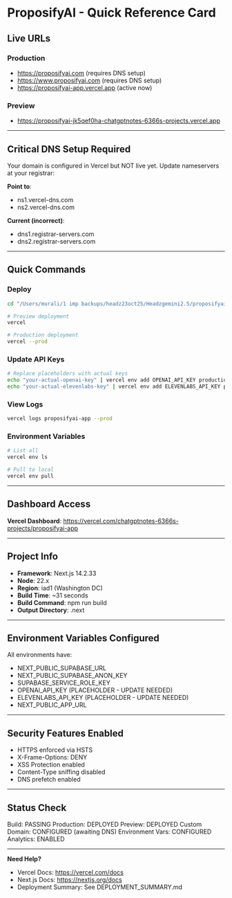 # ProposifyAI - Quick Reference Card

## Live URLs

### Production
- https://proposifyai.com (requires DNS setup)
- https://www.proposifyai.com (requires DNS setup)
- https://proposifyai-app.vercel.app (active now)

### Preview
- https://proposifyai-jk5qef0ha-chatgptnotes-6366s-projects.vercel.app

---

## Critical DNS Setup Required

Your domain is configured in Vercel but NOT live yet. Update nameservers at your registrar:

**Point to**:
- ns1.vercel-dns.com
- ns2.vercel-dns.com

**Current (incorrect)**:
- dns1.registrar-servers.com
- dns2.registrar-servers.com

---

## Quick Commands

### Deploy
```bash
cd "/Users/murali/1 imp backups/headz23oct25/Headzgemini2.5/proposifyai-app"

# Preview deployment
vercel

# Production deployment
vercel --prod
```

### Update API Keys
```bash
# Replace placeholders with actual keys
echo "your-actual-openai-key" | vercel env add OPENAI_API_KEY production
echo "your-actual-elevenlabs-key" | vercel env add ELEVENLABS_API_KEY production
```

### View Logs
```bash
vercel logs proposifyai-app --prod
```

### Environment Variables
```bash
# List all
vercel env ls

# Pull to local
vercel env pull
```

---

## Dashboard Access

**Vercel Dashboard**: https://vercel.com/chatgptnotes-6366s-projects/proposifyai-app

---

## Project Info

- **Framework**: Next.js 14.2.33
- **Node**: 22.x
- **Region**: iad1 (Washington DC)
- **Build Time**: ~31 seconds
- **Build Command**: npm run build
- **Output Directory**: .next

---

## Environment Variables Configured

All environments have:
- NEXT_PUBLIC_SUPABASE_URL
- NEXT_PUBLIC_SUPABASE_ANON_KEY
- SUPABASE_SERVICE_ROLE_KEY
- OPENAI_API_KEY (PLACEHOLDER - UPDATE NEEDED)
- ELEVENLABS_API_KEY (PLACEHOLDER - UPDATE NEEDED)
- NEXT_PUBLIC_APP_URL

---

## Security Features Enabled

- HTTPS enforced via HSTS
- X-Frame-Options: DENY
- XSS Protection enabled
- Content-Type sniffing disabled
- DNS prefetch enabled

---

## Status Check

Build: PASSING
Production: DEPLOYED
Preview: DEPLOYED
Custom Domain: CONFIGURED (awaiting DNS)
Environment Vars: CONFIGURED
Analytics: ENABLED

---

**Need Help?**
- Vercel Docs: https://vercel.com/docs
- Next.js Docs: https://nextjs.org/docs
- Deployment Summary: See DEPLOYMENT_SUMMARY.md

